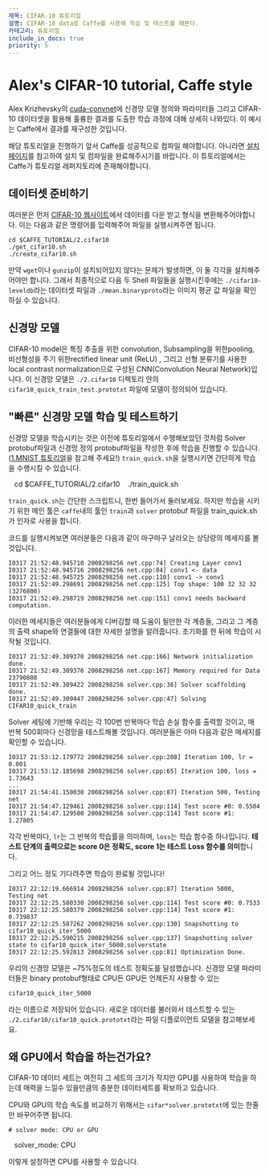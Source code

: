 ```yaml
---
제목: CIFAR-10 튜토리얼
설명: CIFAR-10 data로 Caffe를 사용해 학습 및 테스트를 해본다.
카테고리: 튜토리얼
include_in_docs: true
priority: 5
---
```


Alex's CIFAR-10 tutorial, Caffe style
=====================================
Alex Krizhevsky의 [cuda-convnet](https://code.google.com/p/cuda-convnet/)에 신경망 모델 정의와 파라미터들 그리고 CIFAR-10 데이터셋을 활용해 훌륭한 결과를 도출한 학습 과정에 대해 상세히 나와있다. 이 예시는 Caffe에서 결과를 재구성한 것입니다.

해당 튜토리얼을 진행하기 앞서 Caffe를 성공적으로 컴파일 해야합니다. 아니라면 [설치 페이지](https://github.com/Hahnnz/Caffe_Tutorial/wiki/0.-Caffe-%EC%84%A4%EC%B9%98-%EB%B0%A9%EB%B2%95)를 참고하여 설치 및 컴파일을 완료해주시기를 바랍니다.
이 튜토리얼에서는 Caffe가 튜토리얼 레퍼지토리에 존재해야합니다.


데이터셋 준비하기
-------------------

여러분은 먼저 [CIFAR-10 웹사이트](http://www.cs.toronto.edu/~kriz/cifar.html)에서 데이터를 다운 받고 형식을 변환해주어야합니다. 이는 다음과 같은 명령어를 입력해주어 파일을 실행시켜주면 됩니다.

    cd $CAFFE_TUTORIAL/2.cifar10
    ./get_cifar10.sh
    ./create_cifar10.sh

만약 `wget`이나 `gunzip`이 설치되어있지 않다는 문제가 발생하면, 이 둘 각각을 설치해주어야만 합니다. 그래서 최종적으로 다음 두 Shell 파일들을 실행시킨후에는 `./cifar10-leveldb`라는 데이터셋 파일과 `./mean.binaryproto`라는 이미지 평균 값 파일을 확인하실 수 있습니다. 


신경망 모델
---------
CIFAR-10 model은 특징 추출을 위한 convolution, Subsampling을 위한pooling, 비선형성을 주기 위한rectified linear unit (ReLU) , 그리고 선형 분류기를 사용한 local contrast normalization으로 구성된 CNN(Convolution Neural Network)입니다. 이 신경망 모델은 `./2.cifar10` 디렉토리 안의 `cifar10_quick_train_test.prototxt` 파일에 모델이 정의되어 있습니다.


"빠른" 신경망 모델 학습 및 테스트하기
--------------------------------------

신경망 모델을 학습시키는 것은 이전에 튜토리얼에서 수행해보았던 것처럼 Solver protobuf파일과 신경망 정의 protobuf파일을 작성한 후에 학습을 진행할 수 있습니다. ([1.MNIST 튜토리얼](https://github.com/Hahnnz/Caffe_Tutorial/tree/master/1.MNIST)을 참고해 주세요!) `train_quick.sh`을 실행시키면 간단하게 학습을 수행시킬 수 있습니다.


    cd $CAFFE_TUTORIAL/2.cifar10
    ./train_quick.sh

`train_quick.sh`는 간단한 스크립트니, 한번 들어가서 둘러보세요. 하지만 학습을 시키기 위한 메인 툴은 `caffe`내의 툴인 `train`과 `solver` protobuf 파일을 train_quick.sh가 인자로 사용을 합니다.

코드를 실행시켜보면 여러분들은 다음과 같이 마구마구 날라오는 상당량의 메세지를 볼 것입니다.

    I0317 21:52:48.945710 2008298256 net.cpp:74] Creating Layer conv1
    I0317 21:52:48.945716 2008298256 net.cpp:84] conv1 <- data
    I0317 21:52:48.945725 2008298256 net.cpp:110] conv1 -> conv1
    I0317 21:52:49.298691 2008298256 net.cpp:125] Top shape: 100 32 32 32 (3276800)
    I0317 21:52:49.298719 2008298256 net.cpp:151] conv1 needs backward computation.
    
이러한 메세지들은 여러분들에게 디버깅할 때 도움이 될만한 각 계층들, 그리고 그 계층의 출력 shape와 연결들에 대한 자세한 설명을 알려줍니다. 초기화를 한 뒤에 학습이 시작될 것입니다.

    I0317 21:52:49.309370 2008298256 net.cpp:166] Network initialization done.
    I0317 21:52:49.309376 2008298256 net.cpp:167] Memory required for Data 23790808
    I0317 21:52:49.309422 2008298256 solver.cpp:36] Solver scaffolding done.
    I0317 21:52:49.309447 2008298256 solver.cpp:47] Solving CIFAR10_quick_train

Solver 세팅에 기반해 우리는 각 100번 반복마다 학습 손실 함수를 출력할 것이고, 매 반복 500회마다 신경망을 테스트해볼 것입니다. 여러분들은 아마 다음과 같은 메세지를 확인할 수 있습니다.

    I0317 21:53:12.179772 2008298256 solver.cpp:208] Iteration 100, lr = 0.001
    I0317 21:53:12.185698 2008298256 solver.cpp:65] Iteration 100, loss = 1.73643
    ...
    I0317 21:54:41.150030 2008298256 solver.cpp:87] Iteration 500, Testing net
    I0317 21:54:47.129461 2008298256 solver.cpp:114] Test score #0: 0.5504
    I0317 21:54:47.129500 2008298256 solver.cpp:114] Test score #1: 1.27805


각각 반복마다, `lr`는 그 반복의 학습률을 의미하며, `loss`는 학습 함수중 하나입니다. **테스트 단계의 출력으로는 score 0은 정확도, score 1는 테스트 Loss 함수를 의미**합니다.

그리고 어느 정도 기다려주면 학습이 완료될 것입니다!

    I0317 22:12:19.666914 2008298256 solver.cpp:87] Iteration 5000, Testing net
    I0317 22:12:25.580330 2008298256 solver.cpp:114] Test score #0: 0.7533
    I0317 22:12:25.580379 2008298256 solver.cpp:114] Test score #1: 0.739837
    I0317 22:12:25.587262 2008298256 solver.cpp:130] Snapshotting to cifar10_quick_iter_5000
    I0317 22:12:25.590215 2008298256 solver.cpp:137] Snapshotting solver state to cifar10_quick_iter_5000.solverstate
    I0317 22:12:25.592813 2008298256 solver.cpp:81] Optimization Done.

우리의 신경망 모델은 ~75%정도의 테스트 정확도를 달성했습니다. 신경망 모델 파라미터들은 binary protobuf형태로 CPU든 GPU든 언제든지 사용할 수 있는  

    cifar10_quick_iter_5000

라는 이름으로 저장되어 있습니다. 새로운 데이터를 불러와서 테스트할 수 있는 `./2.cifar10/cifar10_quick.prototxt`라는 파일 디플로이먼트 모델을 참고해보세요.

왜 GPU에서 학습을 하는건가요?
-------------------

CIFAR-10 데이터 세트는 여전히 그 세트의 크기가 작지만 GPU를 사용하여 학습을 하는데 매력을 느낄수 있을만큼의 충분한 데이터세트를 확보하고 있습니다.

CPU와 GPU의 학습 속도를 비교하기 위해서는 `cifar*solver.prototxt`에 있는 한줄만 바꾸어주면 됩니다.

    # solver mode: CPU or GPU
    solver_mode: CPU
    
이렇게 설정하면 CPU를 사용할 수 있습니다.


